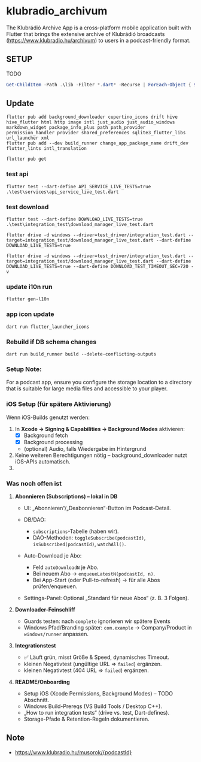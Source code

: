 # klubradio_archivum

The Klubrádió Archive App is a cross-platform mobile application built with Flutter that brings the extensive archive of Klubrádió broadcasts (https://www.klubradio.hu/archivum) to users in a podcast-friendly format.

## SETUP

TODO

```powershell
Get-ChildItem -Path .\lib -Filter *.dart* -Recurse | ForEach-Object { $_.FullName | Resolve-Path -Relative }
```

## Update

```
flutter pub add background_downloader cupertino_icons drift hive hive_flutter html http image intl just_audio just_audio_windows markdown_widget package_info_plus path path_provider permission_handler provider shared_preferences sqlite3_flutter_libs url_launcher xml
flutter pub add --dev build_runner change_app_package_name drift_dev flutter_lints intl_translation

flutter pub get
```

### test api

`flutter test --dart-define API_SERVICE_LIVE_TESTS=true .\test\services\api_service_live_test.dart`

### test download

`flutter test --dart-define DOWNLOAD_LIVE_TESTS=true .\test\integration_test\download_manager_live_test.dart`
```
flutter drive -d windows --driver=test_driver/integration_test.dart --target=integration_test/download_manager_live_test.dart --dart-define DOWNLOAD_LIVE_TESTS=true

flutter drive -d windows --driver=test_driver/integration_test.dart --target=integration_test/download_manager_live_test.dart --dart-define DOWNLOAD_LIVE_TESTS=true --dart-define DOWNLOAD_TEST_TIMEOUT_SEC=720 -v
```


### update i10n run

`flutter gen-l10n`

### app icon update

`dart run flutter_launcher_icons`

### Rebuild if DB schema changes
`dart run build_runner build --delete-conflicting-outputs`


### Setup Note:
For a podcast app, ensure you configure the storage location to a directory
that is suitable for large media files and accessible to your player.

### iOS Setup (für spätere Aktivierung)

Wenn iOS-Builds genutzt werden:
1. In **Xcode → Signing & Capabilities → Background Modes** aktivieren:
    - [x] Background fetch
    - [x] Background processing
    - (optional) Audio, falls Wiedergabe im Hintergrund
2. Keine weiteren Berechtigungen nötig – background_downloader
   nutzt iOS-APIs automatisch.
3. 

### Was noch offen ist

1. **Abonnieren (Subscriptions) – lokal in DB**

   * UI: „Abonnieren“/„Deabonnieren“-Button im Podcast-Detail.
   * DB/DAO:

      * `subscriptions`-Tabelle (haben wir).
      * DAO-Methoden: `toggleSubscribe(podcastId)`, `isSubscribed(podcastId)`, `watchAll()`.
   * Auto-Download je Abo:

      * Feld `autoDownloadN` je Abo.
      * Bei neuem Abo → `enqueueLatestN(podcastId, n)`.
      * Bei App-Start (oder Pull-to-refresh) → für alle Abos prüfen/enqueuen.
   * Settings-Panel: Optional „Standard für neue Abos“ (z. B. 3 Folgen).

2. **Downloader-Feinschliff**

   * Guards testen: nach `complete` ignorieren wir spätere Events 
   * Windows Pfad/Branding später: `com.example` → Company/Product in `windows/runner` anpassen.

3. **Integrationstest**

   * ✅ Läuft grün, misst Größe & Speed, dynamisches Timeout.
   * kleinen Negativtest (ungültige URL ⇒ `failed`) ergänzen.
   * kleinen Negativtest (404 URL ⇒ `failed`) ergänzen.

4. **README/Onboarding**

   * Setup iOS (Xcode Permissions, Background Modes) – TODO Abschnitt.
   * Windows Build-Prereqs (VS Build Tools / Desktop C++).
   * „How to run integration tests“ (drive vs. test, Dart-defines).
   * Storage-Pfade & Retention-Regeln dokumentieren.


## Note
 
 - https://www.klubradio.hu/musorok/{podcastId}


